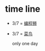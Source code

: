 # time line

- 3/7 = [编程狮](https://www.w3cschool.cn/lua/)

- 3/7 = [菜鸟](https://www.runoob.com/lua/lua-tutorial.html)

  only one day
